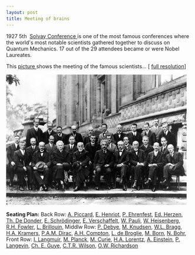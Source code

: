 ```yaml
---
layout: post
title: Meeting of brains
---
```


1927 5th  [Solvay Conference ](http://en.wikipedia.org/wiki/Solvay_Conference)is one of the most famous conferences where the world's most notable scientists gathered together to discuss on Quantum Mechanics. 17 out of the 29 attendees became or were Nobel Laureates.

This [picture ](http://en.wikipedia.org/wiki/Image:Solvay_conference_1927.jpg)shows the meeting of the famous scientists... [ [full resolution](http://upload.wikimedia.org/wikipedia/commons/6/6e/Solvay_conference_1927.jpg)]

![](/img/solvay.jpg)

**Seating Plan:** Back Row: [A. Piccard](http://en.wikipedia.org/wiki/Auguste_Piccard "w:Auguste_Piccard"), [E. Henriot](http://en.wikipedia.org/wiki/E._Henriot "w:E._Henriot"), [P. Ehrenfest](http://en.wikipedia.org/wiki/Paul_Ehrenfest "w:Paul_Ehrenfest"), [Ed. Herzen](http://en.wikipedia.org/wiki/Ed._Herzen "w:Ed._Herzen"), [Th. De Donder](http://en.wikipedia.org/wiki/Th%C3%A9ophile_de_Donder "w:Théophile_de_Donder"), [E. Schrödinger](http://en.wikipedia.org/wiki/Erwin_Schr%C3%B6dinger "w:Erwin_Schrödinger"), [E. Verschaffelt](http://en.wikipedia.org/wiki/E._Verschaffelt "w:E._Verschaffelt"), [W. Pauli](http://en.wikipedia.org/wiki/Wolfgang_Pauli "w:Wolfgang_Pauli"), [W. Heisenberg](http://en.wikipedia.org/wiki/Werner_Heisenberg "w:Werner_Heisenberg"), [R.H. Fowler](http://en.wikipedia.org/wiki/R.H._Fowler "w:R.H._Fowler"), [L. Brillouin](http://en.wikipedia.org/wiki/Leon_Brillouin "w:Leon_Brillouin"), Middlw Row: [P. Debye](http://en.wikipedia.org/wiki/Peter_Debye "w:Peter_Debye"), [M. Knudsen](http://en.wikipedia.org/wiki/Martin_Knudsen "w:Martin_Knudsen"), [W.L. Bragg](http://en.wikipedia.org/wiki/William_Lawrence_Bragg "w:William_Lawrence_Bragg"), [H.A. Kramers](http://en.wikipedia.org/wiki/Hendrik_Anthony_Kramers "w:Hendrik_Anthony_Kramers"), [P.A.M. Dirac](http://en.wikipedia.org/wiki/Paul_Dirac "w:Paul_Dirac"), [A.H. Compton](http://en.wikipedia.org/wiki/Arthur_Compton "w:Arthur_Compton"), [L. de Broglie](http://en.wikipedia.org/wiki/Louis%2C_7th_duc_de_Broglie "w:Louis,_7th_duc_de_Broglie"), [M. Born](http://en.wikipedia.org/wiki/Max_Born "w:Max_Born"), [N. Bohr](http://en.wikipedia.org/wiki/Niels_Bohr "w:Niels_Bohr"), Front Row: [I. Langmuir](http://en.wikipedia.org/wiki/Irving_Langmuir "w:Irving_Langmuir"), [M. Planck](http://en.wikipedia.org/wiki/Max_Planck "w:Max_Planck"), [M. Curie](http://en.wikipedia.org/wiki/Marie_Curie "w:Marie_Curie"), [H.A. Lorentz](http://en.wikipedia.org/wiki/Hendrik_Lorentz "w:Hendrik_Lorentz"), [A. Einstein](http://en.wikipedia.org/wiki/Albert_Einstein "w:Albert_Einstein"), [P. Langevin](http://en.wikipedia.org/wiki/Paul_Langevin "w:Paul_Langevin"), [Ch. E. Guye](http://en.wikipedia.org/wiki/Ch._E._Guye "w:Ch._E._Guye"), [C.T.R. Wilson](http://en.wikipedia.org/wiki/C.T.R._Wilson "w:C.T.R._Wilson"), [O.W. Richardson](http://en.wikipedia.org/wiki/Owen_Willans_Richardson "w:Owen_Willans_Richardson")
